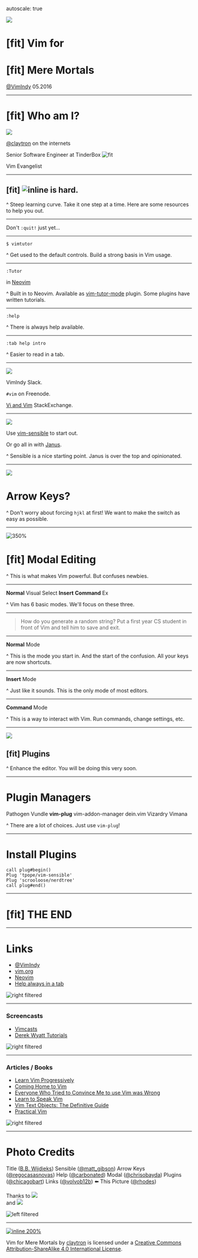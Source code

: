 autoscale: true

![][title]

# [fit] Vim for
# [fit] Mere Mortals

[@VimIndy][vimindy] 05.2016

-------------------------------------------------------------------------------

# [fit] __Who__ am I?

![][claytron-avatar]

[@claytron][claytron] on the internets

Senior Software Engineer at TinderBox ![fit][tinderbox]

Vim Evangelist

-------------------------------------------------------------------------------

## [fit] ![inline][vim-logo] **is** hard.

^ Steep learning curve.
Take it one step at a time.
Here are some resources to help you out.

-------------------------------------------------------------------------------

Don't `:quit!` just yet...

-------------------------------------------------------------------------------

`$ vimtutor`

^ Get used to the default controls.
Build a strong basis in Vim usage.

-------------------------------------------------------------------------------

`:Tutor`

in [Neovim][neovim]

^ Built in to Neovim.
Available as [vim-tutor-mode][vim-tutor-mode] plugin.
Some plugins have written tutorials.

-------------------------------------------------------------------------------

`:help`

^ There is always help available.

-------------------------------------------------------------------------------

`:tab help intro`

^ Easier to read in a tab.

-------------------------------------------------------------------------------

![][help]

VimIndy Slack.

`#vim` on Freenode.

[Vi and Vim][vi-stackexchange] StackExchange.

-------------------------------------------------------------------------------

![][sensible]

Use [vim-sensible][vim-sensible] to start out.

Or go all in with [Janus][janus].

^ Sensible is a nice starting point.
Janus is over the top and opinionated.

-------------------------------------------------------------------------------

![][arrow-keys]

# Arrow Keys?

^ Don't worry about forcing `hjkl` at first!
We want to make the switch as easy as possible.

-------------------------------------------------------------------------------

![350%][modal]

# [fit] **Modal** Editing

^ This is what makes Vim powerful.
But confuses newbies.

-------------------------------------------------------------------------------

**Normal**
Visual
Select
**Insert**
**Command**
Ex

^ Vim has 6 basic modes.
We'll focus on these three.

-------------------------------------------------------------------------------

> How do you generate a random string?
> Put a first year CS student in front of Vim and tell him to save and exit.

-------------------------------------------------------------------------------

**Normal** Mode

^ This is the mode you start in.
And the start of the confusion.
All your keys are now shortcuts.

-------------------------------------------------------------------------------

**Insert** Mode

^ Just like it sounds.
This is the only mode of most editors.

-------------------------------------------------------------------------------

**Command** Mode

^ This is a way to interact with Vim.
Run commands, change settings, etc.

-------------------------------------------------------------------------------

![][plugins]

## [fit] Plugins

^ Enhance the editor.
You will be doing this very soon.

-------------------------------------------------------------------------------

# **Plugin** Managers

Pathogen
Vundle
**vim-plug**
vim-addon-manager
dein.vim
Vizardry
Vimana

^ There are a lot of choices.
Just use `vim-plug`!

-------------------------------------------------------------------------------

# Install **Plugins**

```vim
call plug#begin()
Plug 'tpope/vim-sensible'
Plug 'scrooloose/nerdtree'
call plug#end()
```

-------------------------------------------------------------------------------

# [fit] THE END

-------------------------------------------------------------------------------

# Links

- [@VimIndy][vimindy]
- [vim.org][vim]
- [Neovim][neovim]
- [Help always in a tab][vim-help-tab]

![right filtered][links]

-------------------------------------------------------------------------------

### Screencasts

- [Vimcasts][vimcasts]
- [Derek Wyatt Tutorials][derek-wyatt-tutorials]

![right filtered][links]

-------------------------------------------------------------------------------

### Articles / Books

- [Learn Vim Progressively][learn-vim-progressively]
- [Coming Home to Vim][coming-home-to-vim]
- [Everyone Who Tried to Convince Me to use Vim was Wrong][yehuda-rant]
- [Learn to Speak Vim][learn-to-speak-vim]
- [Vim Text Objects: The Definitive Guide][vim-text-objects]
- [Practical Vim][practical-vim]

![right filtered][links]

-------------------------------------------------------------------------------

# Photo Credits

Title ([B.B. Wijdieks][title-credit])
Sensible ([@matt_gibson][sensible-credit])
Arrow Keys ([@regocasasnovas][arrow-keys-credit])
Help ([@carbonated][help-credit])
Modal ([@chrisobayda][modal-credit])
Plugins ([@chicagobart][plugins-credit])
Links ([@volvob12b][links-credit])
:arrow_left: This Picture ([@rhodes][images-credit])

Thanks to [![][flickr-logo]][flickr]<br>and [![][cc-logo]][cc]

![left filtered][images]

-------------------------------------------------------------------------------

[![inline 200%][cc-by-sa-4-0-logo]][cc-by-sa-4-0]

Vim for Mere Mortals by [claytron][claytron] is licensed under a [Creative Commons Attribution-ShareAlike 4.0 International License][cc-by-sa-4-0].

[//]: # ( Links                                                               )
[//]: # ( ------------------------------------------------------------------- )
[vimindy]: https://twitter.com/vimindy
[claytron]: http://twitter.com/claytron
[claytron-avatar]: images/claytron.jpg
[tinderbox]: images/TinderboxLogo.png
[vim-logo]: images/vim-logo.png
[vim]: http://www.vim.org/
[vim-tutor-mode]: https://github.com/fmoralesc/vim-tutor-mode
[neovim]: https://neovim.io
[vim-sensible]: https://github.com/tpope/vim-sensible/
[janus]: https://github.com/carlhuda/janus/
[vi-stackexchange]: https://vi.stackexchange.com
[vim-help-tab]: https://github.com/claytron/dotfiles/blob/bfb8a497f1fd770cbed612f9401a7a335736e8ff/.vimrc#L731
[vimcasts]: http://vimcasts.org/
[derek-wyatt-tutorials]: http://derekwyatt.org/vim/tutorials/
[learn-vim-progressively]: http://yannesposito.com/Scratch/en/blog/Learn-Vim-Progressively/
[coming-home-to-vim]: http://stevelosh.com/blog/2010/09/coming-home-to-vim/
[yehuda-rant]: http://yehudakatz.com/2010/07/29/everyone-who-tried-to-convince-me-to-use-vim-was-wrong/
[learn-to-speak-vim]: http://yanpritzker.com/2011/12/16/learn-to-speak-vim-verbs-nouns-and-modifiers/
[vim-text-objects]: http://blog.carbonfive.com/2011/10/17/vim-text-objects-the-definitive-guide/
[practical-vim]: https://pragprog.com/book/dnvim2/practical-vim-second-edition

[//]: # ( Online Videos                                                       )
[//]: # ( ------------------------------------------------------------------- )

[//]: # ( CC Images                                                           )
[//]: # ( ------------------------------------------------------------------- )
[title]: images/title.jpg
[title-credit]: https://flic.kr/p/jaYcP6
[sensible]: images/sensible.jpg
[sensible-credit]: https://flic.kr/p/dMBvmp
[arrow-keys]: images/arrow_keys.jpg
[arrow-keys-credit]: https://flic.kr/p/7vSVVd
[help]: images/help.jpg
[help-credit]: https://flic.kr/p/3q8dM
[modal]: images/modal.jpg
[modal-credit]: https://flic.kr/p/bZDVDs
[plugins]: images/plugins.jpg
[plugins-credit]: https://flic.kr/p/7SQuUv
[links]: images/links.jpg
[links-credit]: https://flic.kr/p/fTfXkN
[images]: images/images.jpg
[images-credit]: https://flic.kr/p/dDdb1M
[cc-logo]: images/cc.logo.large.png
[cc]: https://creativecommons.org
[flickr-logo]: images/flickr.png
[flickr]: https://www.flickr.com

[//]: # ( CC Attribution                                                      )
[//]: # ( ------------------------------------------------------------------- )
[cc-by-sa-4-0-logo]: https://i.creativecommons.org/l/by-sa/4.0/88x31.png
[cc-by-sa-4-0]: http://creativecommons.org/licenses/by-sa/4.0/

[//]: # ( ------------------------------------------------------------------- )
